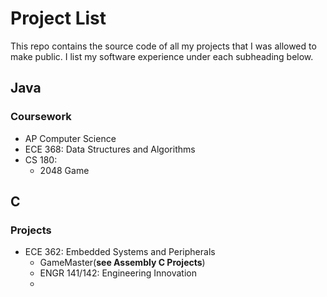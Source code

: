 # Project List

This repo contains the source code of all my projects that I was allowed to make public.  I list my software experience under each subheading below. 

## Java
### Coursework
- AP Computer Science
- ECE 368: Data Structures and Algorithms
- CS 180: 
  - 2048 Game
## C
### Projects
- ECE 362: Embedded Systems and Peripherals
  - GameMaster(**see Assembly C Projects**)
  - ENGR 141/142: Engineering Innovation
  - 
